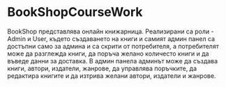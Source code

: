 # BookShopCourseWork
BookShop представлява онлайн книжарница. Реализирани са роли - Admin и User, където създаването на книги и самият админ панел са достъпни само за админа и са скрити от потребителя, а потребителят може да разглежда книги, да поръча желано количесто книги и да въведе данни за доставка. 
В админ панела админът може да създава книги, автори, издатели, жанрове, да управлява поръчките, да редактира книгите и да изтрива желани автори, издатели и жанрове.